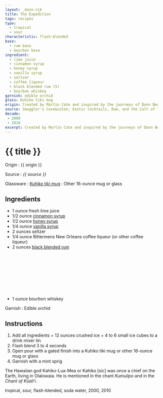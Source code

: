 ```yaml
---
layout: _main.njk
title: The Expedition
tags: recipes
type:
  - tropical
  - sour
characteristic: flash-blended
base:
  - rum base
  - bourbon base
ingredient:
  - lime juice
  - cinnamon syrup
  - honey syrup
  - vanilla syrup
  - seltzer
  - coffee liqueur
  - black blended rum (5)
  - bourbon whiskey
garnish: edible orchid
glass: Kuhiko tiki mug
origin: Created by Martin Cate and inspired by the journeys of Donn Beach. For the full story behind the recipe, see p. 140 of <cite><a href="https://www.amazon.com/Smugglers-Cove-Exotic-Cocktails-Cult/dp/1607747324" target="_blank" rel="external noopener">Smuggler's Cove&colon; Exotic Cocktails, Rum, and the Cult of Tiki</a></cite>
source: Smuggler's Cove&colon; Exotic Cocktails, Rum, and the Cult of Tiki
decade:
 - 2000
 - 2010
excerpt: Created by Martin Cate and inspired by the journeys of Donn Beach.
---
```

<!-- markdownlint-disable MD025 -->
# {{ title }}
<!-- markdownlint-enable MD025 -->

Origin
  : {{ origin }}

Source
  : <cite><span data-pagefind-filter="Source">{{ source }}</span></cite>

Glassware
  : <a href="https://www.smugglerscovesf.com/store" target="_blank" rel="external noopener"><span lang="haw">Kuhiko</span> tiki mug</a>
  : Other 16-ounce mug or glass

## Ingredients

* 1 ounce fresh lime juice
* 1/2 ounce [cinnamon syrup](/mixes/cinnamon-syrup)
* 1/2 ounce [honey syrup](/mixes/honey-syrup/)
* 1/4 ounce [vanilla syrup](/mixes/vanilla-syrup)
* 2 ounces seltzer
* 1/4 ounce Bittermens New Orleans coffee liqueur (or other coffee liqueur)
* 2 ounces [black blended rum](/11-rum-black-blended/)<icon-l space="1em" class="bigger" label="(5)"><span class="with-icon"><svg class="icon"><use href="/assets/images/icons/circle-5.svg#circle-5"></use></svg></span></icon-l>
* 1 ounce bourbon whiskey

Garnish
  : <span data-pagefind-filter="Garnish">Edible orchid</span>

## Instructions

1. Add all ingredients + 12 ounces crushed ice + 4 to 6 small ice cubes to a drink mixer tin
2. Flash blend 3 to 4 seconds
3. Open pour with a gated finish into a <span lang="haw">Kuhiko</span> tiki mug or other 16-ounce mug or glass
4. Garnish with a mint sprig

<tiki-callout type="info">

The Hawaiian god <span lang="haw">Kahiko-Lua-Mea</span> or <span lang="haw">Kahiko</span> [sic] was once a chief on the Earth, living in <span lang="haw">Olalowaia</span>. He is mentioned in the chant <cite lang="haw">Kumulipo</cite> and in the <cite lang="haw">Chant of Kūaliʻi</cite>.
</tiki-callout>

<div
  data-cat[0]="Drink"
  data-type[0]="Tropical"
  data-type[1]="Sour"
  data-char[0]="Flash-blended"
  data-base[0]="Rum/Cane spirits"
  data-base[1]="Whiskey"
  data-ingredient[0]="Lime juice"
  data-ingredient[1]="Cinnamon syrup"
  data-ingredient[2]="Honey syrup"
  data-ingredient[3]="Vanilla syrup"
  data-ingredient[4]="Seltzer"
  data-ingredient[5]="Soda water"
  data-ingredient[6]="Coffee liqueur"
  data-ingredient[7]="Bittermens New Orleans coffee liqueur"
  data-ingredient[8]="Black blended rum [5]"
  data-ingredient[9]="Whiskey, Bourbon"
  data-origin[0]="Martin Cate"
  data-glass[0]="Tiki mug, Kuhiko"
  data-glass[1]="Tiki mug"
  data-glass[2]="Glass, 16-ounce"
  data-glass[3]="Mug, 16-ounce"
  data-decade[0]="2000"
  data-decade[1]="2010"
  data-pagefind-filter="
    Category[data-cat[0]],
    Type[data-type[0]],
    Characteristic[data-char[0]],
    Base[data-base[0]],
    Base[data-base[1]],
    Ingredient[data-ingredient[0]],
    Ingredient[data-ingredient[1]],
    Ingredient[data-ingredient[2]],
    Ingredient[data-ingredient[3]],
    Ingredient[data-ingredient[4]],
    Ingredient[data-ingredient[5]],
    Ingredient[data-ingredient[6]],
    Ingredient[data-ingredient[7]],
    Ingredient[data-ingredient[8]],
    Ingredient[data-ingredient[9]],
    Origin[data-origin[0]],
    Glassware[data-glass[0]],
    Glassware[data-glass[1]],
    Glassware[data-glass[2]],
    Glassware[data-glass[3]],
    Decade[data-decade[0]],
    Decade[data-decade[1]]
  "
>
</div>

<div class="keywords" aria-hidden>tropical, sour, flash-blended, soda water, 2000, 2010</div>
